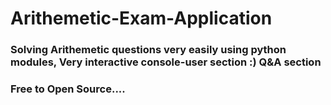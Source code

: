 # Arithemetic-Exam-Application
### Solving Arithemetic questions very easily using python modules, Very interactive console-user section :) Q&A section
### Free to Open Source....
